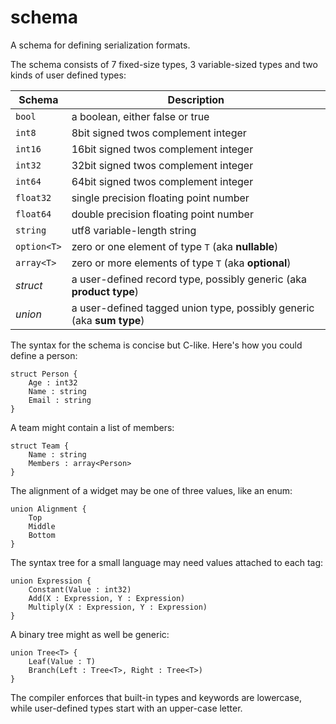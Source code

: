 schema
======

A schema for defining serialization formats.

The schema consists of 7 fixed-size types, 3 variable-sized types and two kinds of user defined types:

Schema     | Description
------     | -----------
`bool`     | a boolean, either false or true
`int8`     | 8bit signed twos complement integer
`int16`    | 16bit signed twos complement integer
`int32`    | 32bit signed twos complement integer
`int64`    | 64bit signed twos complement integer
`float32`  | single precision floating point number
`float64`  | double precision floating point number
`string`   | utf8 variable-length string
`option<T>`| zero or one element of type `T` (aka **nullable**)
`array<T>` | zero or more elements of type `T` (aka **optional**)
*struct*   | a user-defined record type, possibly generic (aka **product type**)
*union*    | a user-defined tagged union type, possibly generic (aka **sum type**)

The syntax for the schema is concise but C-like. Here's how you could define a person:

    struct Person {
        Age : int32
        Name : string
        Email : string
    }
    
A team might contain a list of members:

    struct Team {
        Name : string
        Members : array<Person>
    }
    
The alignment of a widget may be one of three values, like an enum:

    union Alignment {
        Top
        Middle
        Bottom
    }
    
The syntax tree for a small language may need values attached to each tag:

    union Expression {
        Constant(Value : int32)
        Add(X : Expression, Y : Expression)
        Multiply(X : Expression, Y : Expression)
    }

A binary tree might as well be generic:

    union Tree<T> {
        Leaf(Value : T)
        Branch(Left : Tree<T>, Right : Tree<T>)
    }
    
The compiler enforces that built-in types and keywords are lowercase, while user-defined types start with an upper-case letter.
